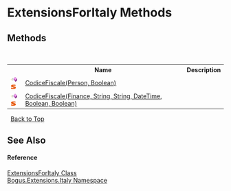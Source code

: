 # ExtensionsForItaly Methods
 


## Methods
&nbsp;<table><tr><th></th><th>Name</th><th>Description</th></tr><tr><td>![Public method](media/pubmethod.gif "Public method")![Static member](media/static.gif "Static member")</td><td><a href="M_Bogus_Extensions_Italy_ExtensionsForItaly_CodiceFiscale_1">CodiceFiscale(Person, Boolean)</a></td><td /></tr><tr><td>![Public method](media/pubmethod.gif "Public method")![Static member](media/static.gif "Static member")</td><td><a href="M_Bogus_Extensions_Italy_ExtensionsForItaly_CodiceFiscale">CodiceFiscale(Finance, String, String, DateTime, Boolean, Boolean)</a></td><td /></tr></table>&nbsp;
<a href="#extensionsforitaly-methods">Back to Top</a>

## See Also


#### Reference
<a href="T_Bogus_Extensions_Italy_ExtensionsForItaly">ExtensionsForItaly Class</a><br /><a href="N_Bogus_Extensions_Italy">Bogus.Extensions.Italy Namespace</a><br />